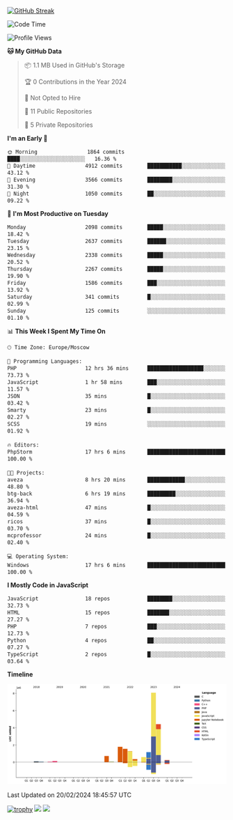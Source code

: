 [![GitHub Streak](https://github-readme-streak-stats.herokuapp.com/?user=yogik10)](https://git.io/streak-stats)
<!--START_SECTION:waka-->
![Code Time](http://img.shields.io/badge/Code%20Time-248%20hrs-blue)

![Profile Views](http://img.shields.io/badge/Profile%20Views-0-blue)

**🐱 My GitHub Data** 

> 📦 1.1 MB Used in GitHub's Storage 
 > 
> 🏆 0 Contributions in the Year 2024
 > 
> 🚫 Not Opted to Hire
 > 
> 📜 11 Public Repositories 
 > 
> 🔑 5 Private Repositories 
 > 
**I'm an Early 🐤** 

```text
🌞 Morning                1864 commits        ████░░░░░░░░░░░░░░░░░░░░░   16.36 % 
🌆 Daytime                4912 commits        ███████████░░░░░░░░░░░░░░   43.12 % 
🌃 Evening                3566 commits        ████████░░░░░░░░░░░░░░░░░   31.30 % 
🌙 Night                  1050 commits        ██░░░░░░░░░░░░░░░░░░░░░░░   09.22 % 
```
📅 **I'm Most Productive on Tuesday** 

```text
Monday                   2098 commits        █████░░░░░░░░░░░░░░░░░░░░   18.42 % 
Tuesday                  2637 commits        ██████░░░░░░░░░░░░░░░░░░░   23.15 % 
Wednesday                2338 commits        █████░░░░░░░░░░░░░░░░░░░░   20.52 % 
Thursday                 2267 commits        █████░░░░░░░░░░░░░░░░░░░░   19.90 % 
Friday                   1586 commits        ███░░░░░░░░░░░░░░░░░░░░░░   13.92 % 
Saturday                 341 commits         █░░░░░░░░░░░░░░░░░░░░░░░░   02.99 % 
Sunday                   125 commits         ░░░░░░░░░░░░░░░░░░░░░░░░░   01.10 % 
```


📊 **This Week I Spent My Time On** 

```text
🕑︎ Time Zone: Europe/Moscow

💬 Programming Languages: 
PHP                      12 hrs 36 mins      ██████████████████░░░░░░░   73.73 % 
JavaScript               1 hr 58 mins        ███░░░░░░░░░░░░░░░░░░░░░░   11.57 % 
JSON                     35 mins             █░░░░░░░░░░░░░░░░░░░░░░░░   03.42 % 
Smarty                   23 mins             █░░░░░░░░░░░░░░░░░░░░░░░░   02.27 % 
SCSS                     19 mins             ░░░░░░░░░░░░░░░░░░░░░░░░░   01.92 % 

🔥 Editors: 
PhpStorm                 17 hrs 6 mins       █████████████████████████   100.00 % 

🐱‍💻 Projects: 
aveza                    8 hrs 20 mins       ████████████░░░░░░░░░░░░░   48.80 % 
btg-back                 6 hrs 19 mins       █████████░░░░░░░░░░░░░░░░   36.94 % 
aveza-html               47 mins             █░░░░░░░░░░░░░░░░░░░░░░░░   04.59 % 
ricos                    37 mins             █░░░░░░░░░░░░░░░░░░░░░░░░   03.70 % 
mcprofessor              24 mins             █░░░░░░░░░░░░░░░░░░░░░░░░   02.40 % 

💻 Operating System: 
Windows                  17 hrs 6 mins       █████████████████████████   100.00 % 
```

**I Mostly Code in JavaScript** 

```text
JavaScript               18 repos            ████████░░░░░░░░░░░░░░░░░   32.73 % 
HTML                     15 repos            ███████░░░░░░░░░░░░░░░░░░   27.27 % 
PHP                      7 repos             ███░░░░░░░░░░░░░░░░░░░░░░   12.73 % 
Python                   4 repos             ██░░░░░░░░░░░░░░░░░░░░░░░   07.27 % 
TypeScript               2 repos             █░░░░░░░░░░░░░░░░░░░░░░░░   03.64 % 
```



**Timeline**

![Lines of Code chart](https://raw.githubusercontent.com/Yogik10/Yogik10/main/assets/bar_graph.png)


 Last Updated on 20/02/2024 18:45:57 UTC
<!--END_SECTION:waka-->
[![trophy](https://github-profile-trophy.vercel.app/?username=yogik10)](https://github.com/ryo-ma/github-profile-trophy)
![](https://github-profile-summary-cards.vercel.app/api/cards/profile-details?username=yogik10&theme=solarized_dark)
![](https://github-profile-summary-cards.vercel.app/api/cards/most-commit-language?username=yogik10&theme=solarized_dark)


